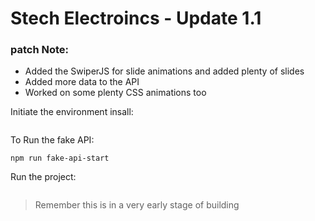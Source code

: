 # Stech Electroincs - Update 1.1

### patch Note:

- Added the SwiperJS for slide animations and added plenty of slides
- Added more data to the API
- Worked on some plenty CSS animations too

Initiate the environment insall:

```npm i

```

To Run the fake API:

```
npm run fake-api-start
```

Run the project:

```npm run dev

```

> Remember this is in a very early stage of building
